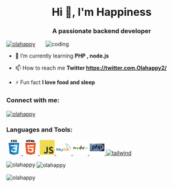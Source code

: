 <img src="https://www.i-programmer.info/images/stories/News/2019/may/B/github_package_banner.JPG" alt="" >
<h1 align="center">Hi 👋, I'm Happiness</h1>
<h3 align="center">A passionate backend developer</h3>
<img src="https://c.tenor.com/2uyENRmiUt0AAAAM/coding.gif" alt="coding" align="right" width="400">

<p align="left"> <a href="https://twitter.com/olahappy" target="blank"><img src="https://img.shields.io/twitter/follow/olahappy?logo=twitter&style=for-the-badge" alt="olahappy" /></a> </p>

- 🌱 I’m currently learning **PHP , node.js**

- 📫 How to reach me **Twitter https://twitter.com.Olahappy2/**

- ⚡ Fun fact **I love food and sleep**

<h3 align="left">Connect with me:</h3>
<p align="left">
<a href="https://twitter.com/olahappy" target="blank"><img align="center" src="https://raw.githubusercontent.com/rahuldkjain/github-profile-readme-generator/master/src/images/icons/Social/twitter.svg" alt="olahappy" height="30" width="40" /></a>
</p>

<h3 align="left">Languages and Tools:</h3>
<p align="left"> <a href="https://www.w3schools.com/css/" target="_blank" rel="noreferrer"> <img src="https://raw.githubusercontent.com/devicons/devicon/master/icons/css3/css3-original-wordmark.svg" alt="css3" width="40" height="40"/> </a> <a href="https://www.w3.org/html/" target="_blank" rel="noreferrer"> <img src="https://raw.githubusercontent.com/devicons/devicon/master/icons/html5/html5-original-wordmark.svg" alt="html5" width="40" height="40"/> </a> <a href="https://developer.mozilla.org/en-US/docs/Web/JavaScript" target="_blank" rel="noreferrer"> <img src="https://raw.githubusercontent.com/devicons/devicon/master/icons/javascript/javascript-original.svg" alt="javascript" width="40" height="40"/> </a> <a href="https://www.mysql.com/" target="_blank" rel="noreferrer"> <img src="https://raw.githubusercontent.com/devicons/devicon/master/icons/mysql/mysql-original-wordmark.svg" alt="mysql" width="40" height="40"/> </a> <a href="https://nodejs.org" target="_blank" rel="noreferrer"> <img src="https://raw.githubusercontent.com/devicons/devicon/master/icons/nodejs/nodejs-original-wordmark.svg" alt="nodejs" width="40" height="40"/> </a> <a href="https://www.php.net" target="_blank" rel="noreferrer"> <img src="https://raw.githubusercontent.com/devicons/devicon/master/icons/php/php-original.svg" alt="php" width="40" height="40"/> </a> <a href="https://tailwindcss.com/" target="_blank" rel="noreferrer"> <img src="https://www.vectorlogo.zone/logos/tailwindcss/tailwindcss-icon.svg" alt="tailwind" width="40" height="40"/> </a> </p>

<p><img align="left" src="https://github-readme-stats.vercel.app/api/top-langs?username=olahappy&show_icons=true&locale=en&layout=compact" alt="olahappy" /></p>

<p>&nbsp;<img align="center" src="https://github-readme-stats.vercel.app/api?username=olahappy&show_icons=true&locale=en" alt="olahappy" /></p>

<p><img align="center" src="https://github-readme-streak-stats.herokuapp.com/?user=olahappy&" alt="olahappy" /></p>
